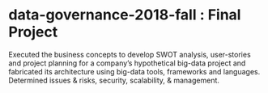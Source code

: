 # data-governance-2018-fall : Final Project

Executed the business concepts to develop SWOT analysis, user-stories and project planning for a company’s hypothetical big-data project and fabricated its architecture using big-data tools, frameworks and languages. Determined issues & risks, security, scalability, & management.
